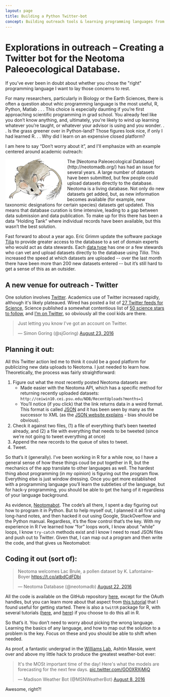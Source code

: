 ```yaml
---
layout: page
title: Building a Python Twitter-bot
concept: Building outreach tools & learning programming languages from concepts.
---
```


# Explorations in outreach – Creating a Twitter bot for the Neotoma Paleoecological Database.

If you’ve ever been in doubt about whether you chose the "right" programming language I want to lay those concerns to rest.

For many researchers, particularly in Biology or the Earth Sciences, there is often a question about whic programming language is the most useful, R, Python, Matlab . . .  This choice is especially daunting if you’re first approaching scientific programming in grad school.  You already feel like you don’t know anything, and, ultimately, you're likely to wind up learning whatever you’re taught, or whatever your advisor is using and you wonder. . . Is the grass greener over in Python-land? Those figures look nice, if only I had learned R. . . Why did I learn on an expensive closed platform?

I am here to say “Don’t worry about it”, and I'll emphasize with an example centered around academic outreach:

<img src="/images/Packrat.png" style="float:left; margin-right:10px">
The [Neotoma Paleoecological Database](http://neotomadb.org/) has had an issue for several years.  A large number of datasets have been submitted, but few people could upload datasets directly to the database.  Neotoma is a living database.  Not only do new datasets get added, but, as new information becomes available (for example, new taxonomic designations for certain species) datasets get updated.  This means that database curation is time intensive, leading to a gap between data submission and data publication.  To make up for this there has been a data “Holding Tank” where individual records have been available, but this wasn’t the best solution.

Fast forward to about a year ago. Eric Grimm update the software package [Tilia](http://tiliait.com) to provide greater access to the database to a set of domain experts who would act as data stewards.  Each [data type](http://neotomadb.org/data) has one or a few stewards who can vet and upload datasets directly to the database using *Tilia*. This increased the speed at which datasets are uploaded -- over the last month there have been more than 200 new datasets entered -- but it’s still hard to get a sense of this as an outsider.

## A new venue for outreach - Twitter

One solution involves [Twitter](http://twitter.com). Academics use of Twitter increased rapidly, although it's likely plateaued.  Wired has posted a list of [27 Twitter feeds for Science](http://www.wired.com/2015/08/the-new-cultural-literacy-science-feeds/), Science published a somewhat contentious list of [50 science stars to follow](http://www.sciencemag.org/news/2014/09/top-50-science-stars-twitter), and [I’m on Twitter](http://twitter.com/sjGoring), so obviously all the cool kids are there. 

<blockquote class="twitter-tweet" data-lang="en"><p lang="en" dir="ltr">Just letting you know I&#39;ve got an account on Twitter.</p>&mdash; Simon Goring (@sjGoring) <a href="https://twitter.com/sjGoring/status/767948864737325056">August 23, 2016</a></blockquote>
<script async src="//platform.twitter.com/widgets.js" charset="utf-8"></script>

## Planning it out:

All this Twitter action led me to think it could be a good platform for publicizing new data uploads to Neotoma. I just needed to learn how. Theoretically, the process was fairly straightforward:

1. Figure out what the most recently posted Neotoma datasets are:
	* Made easier with the Neotoma API, which has a specific method for returning recently uploaded datasets: `http://ceiwin10.cei.psu.edu/NDB/RecentUploads?months=1`
	* You’ll notice (if you click) that the link returns data in a weird format.  This format is called [JSON](http://www.json.org/) and it has been seen by many as the successor to XML (as the [JSON website explains](http://www.json.org/xml.html) - bias should be obvious).
2. Check it against two files, (1) a file of everything that’s been tweeted already, and (2) a file with everything that needs to be tweeted (since we’re not going to tweet everything at once)
3. Append the new records to the queue of sites to tweet.
4. Tweet.

So that’s it (generally).  I’ve been working in R for a while now, so I have a general sense of how these things coud be put together in R, but the mechanics of the app translate to other languages as well. The hardest thing about programming (in my opinion) is figuring out the program flow. Everything else is just window dressing. Once you get more established with a programming language you’ll learn the subtleties of the language, but for hack-y programming, you should be able to get the hang of it regardless of your language background.

As evidence, [Neotomabot](https://github.com/SimonGoring/NeotomaBot/). The code’s all there, I spent a day figuring out how to program it in Python. But to help myself out, I planned it all first using long-hand notes, and then hacked it out using Google, StackOverflow and the Python manual. Regardless, it’s the flow control that’s the key. With my experience in R I’ve learned how “for” loops work, I know about “while” loops, I know `try-catch` methods exist and I know I need to read JSON files and push out to Twitter. Given that, I can map out a program and then write the code, and that gives us Neotomabot:

## Coding it out (sort of):

<blockquote class="twitter-tweet" data-lang="en"><p lang="en" dir="ltr">Neotoma welcomes Lac Brule, a pollen dataset by K. Lafontaine-Boyer <a href="https://t.co/atbdCdFDbi">https://t.co/atbdCdFDbi</a></p>&mdash; Neotoma Database (@neotomadb) <a href="https://twitter.com/neotomadb/status/767829739721465856">August 22, 2016</a></blockquote>
<script async src="//platform.twitter.com/widgets.js" charset="utf-8"></script>

All the code is available on the GitHub repository [here](https://github.com/SimonGoring/neotomabot), except for the OAuth handles, but you can learn more about that aspect from [this tutorial](http://www.dototot.com/how-to-write-a-twitter-bot-with-python-and-tweepy/) that I found useful for getting started.  There is also a `twittR` package for R, with several tutorials ([here](http://davetang.org/muse/2013/04/06/using-the-r_twitter-package/), and [here](http://www.r-bloggers.com/getting-started-with-twitter-in-r/)) if you choose to do this all in R.

So that’s it.  You don’t need to worry about picking the wrong language. Learning the basics of any language, and how to map out the solution to a problem is the key.  Focus on these and you should be able to shift when needed.

As proof, a fantastic undergrad in the [Williams Lab](http://www.geography.wisc.edu/faculty/williams/lab/), Ashtin Massie, went over and above my little hack to produce the greatest weather-bot ever:

<blockquote class="twitter-tweet" data-lang="en"><p lang="en" dir="ltr">It&#39;s the MOSt important time of the day! Here&#39;s what the models are forecasting for the next few days. <a href="https://t.co/GO0XRXjMjQ">pic.twitter.com/GO0XRXjMjQ</a></p>&mdash; Madison Weather Bot (@MSNWeatherBot) <a href="https://twitter.com/MSNWeatherBot/status/762762950004269056">August 8, 2016</a></blockquote>
<script async src="//platform.twitter.com/widgets.js" charset="utf-8"></script>

Awesome, right?!